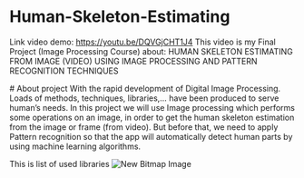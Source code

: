 ﻿# Human-Skeleton-Estimating
Link video demo: https://youtu.be/DQVGjCHT1J4
This video is my Final Project (Image Processing Course) about: HUMAN SKELETON ESTIMATING FROM IMAGE (VIDEO) USING IMAGE PROCESSING AND PATTERN RECOGNITION TECHNIQUES

﻿# About project
With the rapid development of Digital Image Processing. Loads of methods, techniques, libraries,… have been produced to serve human’s needs. In this project we will use Image processing which performs some operations on an image, in order to get the human skeleton estimation from the image or frame (from video). But before that, we need to apply Pattern recognition so that the app will automatically detect human parts by using machine learning algorithms.


This is list of used libraries
![New Bitmap Image](https://user-images.githubusercontent.com/59195029/204079521-512acc7c-fb96-4e3f-99c6-b5a2cbd7a9ca.jpg)
